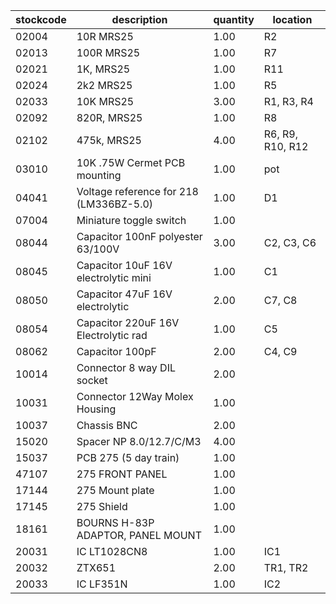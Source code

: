 |stockcode|description|quantity|location|
|---------|-----------|--------|--------|
|02004|10R MRS25|1.00|R2|
|02013|100R MRS25|1.00|R7|
|02021|1K, MRS25|1.00|R11|
|02024|2k2 MRS25|1.00|R5|
|02033|10K MRS25|3.00|R1, R3, R4|
|02092|820R, MRS25|1.00|R8|
|02102|475k, MRS25|4.00|R6, R9, R10, R12|
|03010|10K .75W Cermet PCB mounting|1.00|pot|
|04041|Voltage reference for 218 (LM336BZ-5.0)|1.00|D1|
|07004|Miniature toggle switch|1.00||
|08044|Capacitor 100nF polyester 63/100V|3.00|C2, C3, C6|
|08045|Capacitor 10uF 16V electrolytic mini|1.00|C1|
|08050|Capacitor 47uF 16V electrolytic|2.00|C7, C8|
|08054|Capacitor 220uF 16V Electrolytic rad|1.00|C5|
|08062|Capacitor 100pF|2.00|C4, C9|
|10014|Connector 8 way DIL socket|2.00||
|10031|Connector 12Way Molex Housing|1.00||
|10037|Chassis BNC|2.00||
|15020|Spacer NP 8.0/12.7/C/M3|4.00||
|15037|PCB 275 (5 day train)|1.00||
|47107|275 FRONT PANEL|1.00||
|17144|275 Mount plate|1.00||
|17145|275 Shield|1.00||
|18161|BOURNS H-83P ADAPTOR, PANEL MOUNT|1.00||
|20031|IC LT1028CN8|1.00|IC1|
|20032|ZTX651|2.00|TR1, TR2|
|20033|IC LF351N|1.00|IC2|
